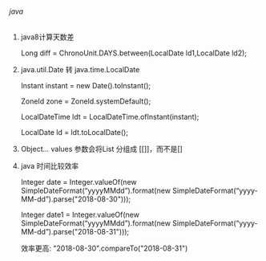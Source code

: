 ###### java

1. java8计算天数差

   Long diff = ChronoUnit.DAYS.between(LocalDate ld1,LocalDate ld2);

2. java.util.Date 转 java.time.LocalDate

   Instant instant = new Date().toInstant();

   ZoneId zone = ZoneId.systemDefault();

   LocalDateTime ldt = LocalDateTime.ofInstant(instant);

   LocalDate ld = ldt.toLocalDate();

3. Object... values 参数会将List 分组成 [[]]，而不是[]

4. java 时间比较效率

   Integer date = Integer.valueOf(new SimpleDateFormat(“yyyyMMdd”).format(new SimpleDateFormat(“yyyy-MM-dd”).parse("2018-08-30"))); 

   Integer date1 = Integer.valueOf(new SimpleDateFormat(“yyyyMMdd”).format(new SimpleDateFormat(“yyyy-MM-dd”).parse("2018-08-31"))); 

   效率更高: "2018-08-30".compareTo("2018-08-31")